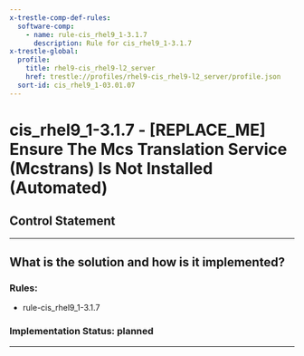 ```yaml
---
x-trestle-comp-def-rules:
  software-comp:
    - name: rule-cis_rhel9_1-3.1.7
      description: Rule for cis_rhel9_1-3.1.7
x-trestle-global:
  profile:
    title: rhel9-cis_rhel9-l2_server
    href: trestle://profiles/rhel9-cis_rhel9-l2_server/profile.json
  sort-id: cis_rhel9_1-03.01.07
---
```


# cis_rhel9_1-3.1.7 - \[REPLACE_ME\] Ensure The Mcs Translation Service (Mcstrans) Is Not Installed (Automated)

## Control Statement

______________________________________________________________________

## What is the solution and how is it implemented?

<!-- For implementation status enter one of: implemented, partial, planned, alternative, not-applicable -->

<!-- Note that the list of rules under ### Rules: is read-only and changes will not be captured after assembly to JSON -->

<!-- Add control implementation description here for control: cis_rhel9_1-3.1.7 -->

### Rules:

  - rule-cis_rhel9_1-3.1.7

### Implementation Status: planned

______________________________________________________________________
